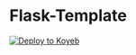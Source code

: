 # Flask-Template

[![Deploy to Koyeb](https://www.koyeb.com/static/images/deploy/button.svg)](https://app.koyeb.com/deploy?type=git&repository=github.com/ishikki-akabane/Flask-Template&branch=main&name=flask-on-koyeb)

